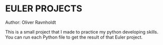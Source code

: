 # EULER PROJECTS

Author: Oliver Ravnholdt

This is a small project that I made to practice my python developing skills.
You can run each Python file to get the result of that Euler project.
